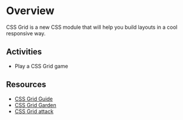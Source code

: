 # Overview

CSS Grid is a new CSS module that will help you build layouts in a cool responsive way.

## Activities

- Play a CSS Grid game

## Resources

- [CSS Grid Guide](https://css-tricks.com/snippets/css/complete-guide-grid/)
- [CSS Grid Garden](https://cssgridgarden.com/)
- [CSS Grid attack](https://codingfantasy.com/games/css-grid-attack)

